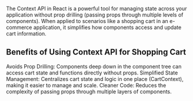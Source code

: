 The Context API in React is a powerful tool for managing state across your application without prop drilling (passing props through multiple levels of components). When applied to scenarios like a shopping cart in an e-commerce application, it simplifies how components access and update cart information.

Benefits of Using Context API for Shopping Cart
----------------------------------------------------
Avoids Prop Drilling: Components deep down in the component tree can access cart state and functions directly without props.
Simplified State Management: Centralizes cart state and logic in one place (CartContext), making it easier to manage and scale.
Cleaner Code: Reduces the complexity of passing props through multiple layers of components.
